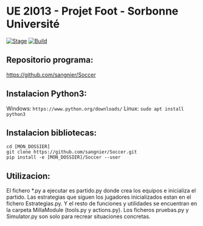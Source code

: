 # UE 2I013 - Projet Foot - Sorbonne Université
[![Stage](https://img.shields.io/badge/Release-Stable-brightgreen.svg)]()
[![Build](https://img.shields.io/badge/Supported_OS-Linux-orange.svg)]()
## Repositorio programa:

https://github.com/sangnier/Soccer

## Instalacion Python3:

Windows:
```https://www.python.org/downloads/```
Linux:
```sudo apt install python3```

## Instalacion bibliotecas:
```
cd [MON_DOSSIER]
git clone https://github.com/sangnier/Soccer.git
pip install -e [MON_DOSSIER]/Soccer --user
```
## Utilizacion:
El fichero *.py a ejecutar es partido.py donde crea los equipos e inicializa el partido. Las estrategias que siguen los jugadores inicializados estan en el fichero Estrategias.py. Y el resto de funciones y utilidades se encuentran en la carpeta MillaModule (tools.py y actions.py). Los ficheros pruebas.py y Simulator.py son solo para recrear situaciones concretas.

